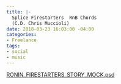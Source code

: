 ```yaml
---
title: |-
  Splice Firestarters  RnB Chords
  (C.D. Chris Muccioli)
date: 2018-03-23 16:03:00 -04:00
categories:
- Freelance
tags:
- social
- music
---
```


[RONIN_FIRESTARTERS_STORY_MOCK.psd](/uploads/RONIN_FIRESTARTERS_STORY_MOCK.psd)